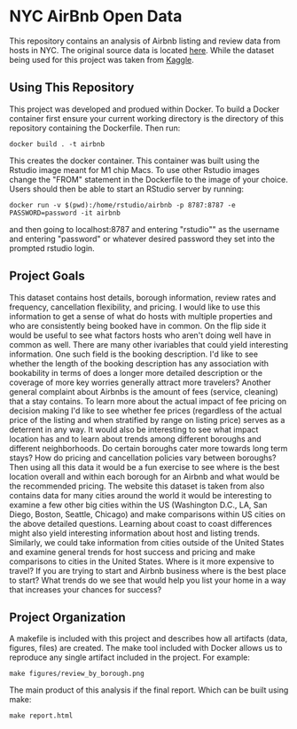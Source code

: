 # NYC AirBnb Open Data

This repository contains an analysis of Airbnb listing and review data from hosts in NYC. The original source data is located [here](http://insideairbnb.com/explore/). While the dataset being used for this project was taken from [Kaggle](https://www.kaggle.com/datasets/arianazmoudeh/airbnbopendata).

## Using This Repository

This project was developed and produed within Docker. To build a Docker container first ensure your current working directory is the directory of this repository containing the Dockerfile. Then run:

`docker build . -t airbnb`

This creates the docker container. This container was built using the Rstudio image meant for M1 chip Macs. To use other Rstudio images change the "FROM" statement in the Dockerfile to the image of your choice. Users should then be able to start an RStudio server by running:

`docker run -v $(pwd):/home/rstudio/airbnb -p 8787:8787 -e PASSWORD=password -it airbnb`

and then going to localhost:8787 and entering "rstudio"" as the username and entering "password" or whatever desired password they set into the prompted rstudio login.

## Project Goals

This dataset contains host details, borough information, review rates and frequency, cancellation flexibility, and pricing. I would like to use this information to get a sense of what do hosts with multiple properties and who are consistently being booked have in common. On the flip side it would be useful to see what factors hosts who aren't doing well have in common as well. There are many other ivariables that could yield interesting information. One such field is the booking description. I'd like to see whether the length of the booking description has any association with bookability in terms of does a longer more detailed description or the coverage of more key worries generally attract more travelers? Another general complaint about Airbnbs is the amount of fees (service, cleaning) that a stay contains. To learn more about the actual impact of fee pricing on decision making I'd like to see whether fee prices (regardless of the actual price of the listing and when stratified by range on listing price) serves as a deterrent in any way. It would also be interesting to see what impact location has and to learn about trends among different boroughs and different neighborhoods. Do certain boroughs cater more towards long term stays? How do pricing and cancellation policies vary between boroughs? Then using all this data it would be a fun exercise to see where is the best location overall and within each borough for an Airbnb and what would be the recommended pricing. The website this dataset is taken from also contains data for many cities around the world it would be interesting to examine a few other big cities within the US (Washington D.C., LA, San Diego, Boston, Seattle, Chicago) and make comparisons within US cities on the above detailed questions. Learning about coast to coast differences might also yield interesting information about host and listing trends. Similarly, we could take information from cities outside of the United States and examine general trends for host success and pricing and make comparisons to cities in the United States. Where is it more expensive to travel? If you are trying to start and Airbnb business where is the best place to start? What trends do we see that would help you list your home in a way that increases your chances for success?

## Project Organization

A makefile is included with this project and describes how all artifacts (data, figures, files) are created. The make tool included with Docker allows us to reproduce any single artifact included in the project. For example:

`make figures/review_by_borough.png`

The main product of this analysis if the final report. Which can be built using make:

`make report.html`
